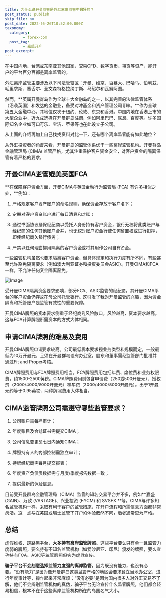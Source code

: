 ```yaml
---
title: 为什么说开曼监管是外汇离岸监管中最好的？
post_status: publish
skip_file: no
post_date: 2022-05-26T10:52:00.000Z
taxonomy:
  category:
        - forex-com
  post_tag:
        - 嘉盛开户
post_excerpt: 
---
```

在中国内地、台湾或东南亚其他国家，交易CFD、数字货币、期货等资产，能开户的平台百分百都是离岸监管的。

外汇离岸监管主要涉及以下司法管辖区：开曼、维京、百慕大、巴哈马、伯利兹、毛里求斯、塞舌尔、圣文森特格拉纳丁斯、马绍尔和瓦努阿图。

然而，**英属开曼群岛作为全球十大金融岛屿之一，以其完善的法律监管体系（沿袭英国）和发达的金融业，备受对冲基金和资产管理公司青睐。**作为全球第五大金融中心，其地位仅次于纽约、伦敦、东京和香港。中国内地在香港上市的大型企业中，近九成选择在开曼群岛注册，例如阿里巴巴、联想、百度等。许多国际知名企业如可口可乐、宝洁、苹果等也在此设立子公司。

从上面的介绍再加上自己找找资料对比一下，还有哪个离岸监管能有如此地位？

从外汇投资者的角度来看，开曼群岛的监管体系优于一些离岸监管机构。开曼群岛金融管理局 (CIMA) 监管严格，尤其注重保护客户资金安全，对客户资金的隔离保管有着严格的要求。

## 开曼CIMA监管媲美英国FCA

**在保障客户资金方面，开曼CIMA与英国金融行为监管局 (FCA) 有许多相似之处，**例如：

1. 严格规定客户资产账户的命名规则，确保资金存放于客户名下；

1. 定期对客户资金账户进行每日清算和对账；

1. 通过书面协议确保经纪商以受托人身份持有客户资金，银行无权将此类账户与经纪商的任何其他账户合并，也无权对账户资金行使任何留置权或进行扣押，即使经纪商欠银行债务；

1. 严禁以任何理由挪用隔离的客户资金或将其用作公司自有资金。

一些监管机构虽然也要求隔离客户资金，但具体规定和执行力度有所不同，有些甚至允许豁免隔离要求（例如澳大利亚证券和投资委员会ASIC）。开曼CIMA和FCA一样，不允许任何资金隔离豁免。

![Image](https://prod-files-secure.s3.us-west-2.amazonaws.com/39ed1227-6d7d-4570-be36-9ccd4a2c4241/bd849744-3fcb-4a37-8312-357962c8f065/image.png?X-Amz-Algorithm=AWS4-HMAC-SHA256&X-Amz-Content-Sha256=UNSIGNED-PAYLOAD&X-Amz-Credential=ASIAZI2LB466ZHJUSUBK%2F20250223%2Fus-west-2%2Fs3%2Faws4_request&X-Amz-Date=20250223T221403Z&X-Amz-Expires=3600&X-Amz-Security-Token=IQoJb3JpZ2luX2VjEOb%2F%2F%2F%2F%2F%2F%2F%2F%2F%2FwEaCXVzLXdlc3QtMiJIMEYCIQDn1HF6P6f9Jm2Nt889D%2F%2BJ5jL2ABskR34z9HwA5CVR0gIhALDn6ijWrsynXopnBnzagN8bO%2F%2BSZj6x0qRTMUfLlmoQKv8DCB8QABoMNjM3NDIzMTgzODA1IgxQnlNieWVKRuCpCPEq3APhEmow9eLpwsb4vWv%2FilucijRhsh5JN%2FtofETEarxB4FLtR9d6P4Vn8v5idabMgaOCsHFzMIpJhriH7OZDp%2FosQDSJGK%2FDN54WF4cyrvZ8ZrL1SB%2B7ZwxZMOlIstLAalehuU1xmOSvE6ox9VGiIl3hZ2PiDZmlH7gd70%2BnZ23wggTaJmruzXtAtZh69iTEJ2p0uWccYUHoR51WAsQsiJs2GbCGx7%2Byj8YlRGtdvuVOApH406FGdmayaT5Cf5%2FIvUIxBTwimLn7Dul9MD8uVV08k9yqW5w%2FvOt2ugjlSsCu%2FXgOJlLmZLmgbkxy8AjDAYY6UYN%2FUbrL4lGavXefq2%2BE9BCAVFagu1WzD3JRLk32GKEQ878VISHeUXrmvbDNYCSgm5%2FgZ4RRUqTU%2BHK2A6yFGEXuF%2BLjT9xkJZKWt%2Fju5Ve940HIlfu8U89dFIc8d%2BAMChF1wZ3fwo%2F81GlNeHCjYbNztl1uG5wML9UAMPkDUf58qhMuJ2ofipbqZOPQMjOTG%2BeFT40eLmwevHYAy2KLq0u3HuerzjZkJA%2BxgWjyVAIE%2BD0zA18FFwrvVREKNeXWiElA%2FQJGmVjgahJ1yi9hRh1XbiBIBX1hLDVLH6xVqT72jXN5y9nRAOzVnzDFre69BjqkAWmHE6ZEjozFMlmDETTqgp%2B%2FCNoVGbNOCduIKi1zW6mM%2BazatXjd4HizhCEBZuCWTP97xHMs5c1wkCJ1owHPt2nF2ZO2MYjN%2F6LG7vsLT18Cz9Ciw9rbUMJRc1Rp8F15nKhSOwV6xQQZdFbbllRkamaOWqokMnMeiDYeHo4ZGc%2Fsi0NcAiLRz%2B1BVGiMh21CZwFLwf9KAMJSwnvCm2vi6%2ByCCUwe&X-Amz-Signature=518185d1cc01917e0d9952165e0f8835a07779aa312293ceadf615811a1ab5bf&X-Amz-SignedHeaders=host&x-id=GetObject)

受开曼CIMA隔离资金要求影响，部分FCA、ASIC监管的经纪商，其开曼CIMA平台的客户资金仍存放在母公司托管银行。这引发了我对开曼监管的兴趣，因为资金隔离和托管账户是监管有效性的重要保障。

开曼CIMA牌照的资本要求侧重于经纪商的风险敞口，风险越高，资本要求越高。这与FCA计算牌照所需资本的方式大体相同。

## **申请CIMA牌照的难易及费用**

开曼CIMA牌照申请要求较高。公司最低资本要求视业务类型和规模而定，一般最低为10万开曼元，且须在开曼群岛设有办公室，股东和董事需经监管部门批准并通过Fit and Proper考核。

CIMA牌照费用与FCA牌照费用相当。FCA牌照费用包括年费、席位费和业务权限费，约1500-2500英镑。CIMA牌照费用则包含申请费（250或500开曼元）、授权费（2000/4000/8000开曼元）和年费（2000/4000/8000开曼元）。由于1开曼元约等于0.95英镑，两种牌照费用大体相当。

## CIMA监管牌照公司需遵守哪些监管要求？

1. 公司账户需每年审计；

1. 年度账目及合规证书需提交CIMA；

1. 公司信息变更须七日内通知CIMA；

1. 牌照持有人的内部控制需独立审计；

1. 持牌经纪商需每月提交报表；

1. 年度资产负债表数据需与月度/季度报告数据一致；

1. 提供最新的保险信息。

目前受开曼群岛金融管理局（CIMA）监管的知名交易平台并不多，例如**嘉盛 (GAIN)、万致 (VANTAGE)、兴业投资 (HYCM) 和 SVSFX **等。CIMA与许多知名监管机构一样，采取有利于客户的监管措施，在开户流程和所需信息方面都非常灵活。这一点与在英国或瑞士监管下开户的体验截然不同，后者通常更为严格。

## 总结

虚假维权、跑路黑平台，**大多持有离岸监管牌照**。这些平台要么只有单一且监管力度弱的牌照，要么持有不知名监管机构（如爱沙尼亚、印尼）颁发的牌照，要么宣称持有FCA、ASIC等监管牌照但实为虚假宣传。

**骗子平台不会刻意选择监管力度强的离岸监管**，因为既没有能力，也没有必要。“没有能力”是因为像开曼群岛这类监管严格的地区会要求设立当地办公室、进行年度审计等，操作起来非常麻烦；“没有必要”是因为国内很多人对外汇交易不了解，他们不会辨别监管机构的真伪，骗子平台无论宣传什么监管牌照，他们都会轻易相信，根本不在乎这些离岸监管机构所在的岛国名气大小。